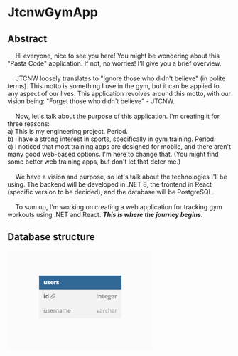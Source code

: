 # JtcnwGymApp

## Abstract
&emsp; Hi everyone, nice to see you here! You might be wondering about this "Pasta Code" application. If not, no worries! I'll give you a brief overview.
<br/><br/>
&emsp; JTCNW loosely translates to "Ignore those who didn't believe" (in polite terms). This motto is something I use in the gym, but it can be applied to any aspect of our lives. This application revolves around this motto, with our vision being: "Forget those who didn't believe" - JTCNW.
<br/><br/>
&emsp;
Now, let's talk about the purpose of this application. I'm creating it for three reasons:
<br/>a) This is my engineering project. Period.
<br/>b) I have a strong interest in sports, specifically in gym training. Period.
<br/>c) I noticed that most training apps are designed for mobile, and there aren't many good web-based options. I'm here to change that. (You might find some better web training apps, but don't let that deter me.)
<br/><br/>
&emsp;
We have a vision and purpose, so let's talk about the technologies I'll be using. The backend will be developed in .NET 8, the frontend in React (specific version to be decided), and the database will be PostgreSQL.
<br/><br/>
&emsp;
To sum up, I'm working on creating a web application for tracking gym workouts using .NET and React. ***This is where the journey begins.***

## Database structure
![Database structure image](assets/dbStr.png)




